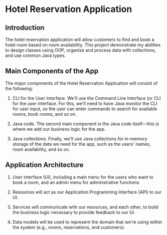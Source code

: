 # Hotel Reservation Application

## Introduction

The hotel reservation application will allow customers to find and 
book a hotel room based on room availability. This project 
demonstrate my abilities to design classes using OOP, 
organize and process data with collections, and use common Java types.

## Main Components of the App

The major components of the Hotel Reservation Application will consist of the following:
 
 1. CLI for the User Interface. We'll use the Command Line Interface 
 (or CLI for the user interface. For this, 
 we'll need to have Java monitor the CLI for user input, 
 so the user can enter commands to search for available rooms, book rooms, and so on.
 
 2. Java code. The second main component is the Java code itself—this 
 is where we add our business logic for the app.
 
 3. Java collections. Finally, we'll use Java collections for 
 in-memory storage of the data we need for the app, such as the users' names, 
 room availability, and so on.
 
 ## Application Architecture
 
 1. User interface (UI), including a main menu for the users who want to book a room, 
 and an admin menu for administrative functions.
 
 2. Resources will act as our Application Programming Interface (API) to our UI.
 
 3. Services will communicate with our resources, and each other, 
 to build the business logic necessary to provide feedback to our UI.
 
 4. Data models will be used to represent the domain that we're using within the system 
 (e.g., rooms, reservations, and customers).